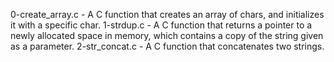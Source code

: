 0-create_array.c - A C function that creates an array of chars, and initializes it with a specific char.
1-strdup.c - A C function that returns a pointer to a newly allocated space in memory, which contains a copy of the string given as a parameter.
2-str_concat.c - A C function that concatenates two strings.

